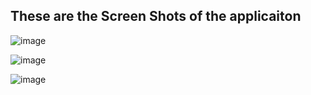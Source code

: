 ## These are the Screen Shots of the applicaiton

![image](https://github.com/ghousetazeem/IMDBClone/assets/74200389/39e3a895-fd74-4a60-8d7d-bda53f59ba99)

![image](https://github.com/ghousetazeem/IMDBClone/assets/74200389/7b9cbf62-c268-41bf-91f5-cddf7256b823)

![image](https://github.com/ghousetazeem/IMDBClone/assets/74200389/aef9e61c-d80b-43c2-84e2-be28e2382704)
